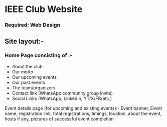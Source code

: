 # IEEE Club Website

### Required: Web Design

## Site layout:-
### Home Page consisting of :-
  - About the club
  - Our motto
  - Our upcoming events
  - Our past events
  - The team/organizers
  - Contact link (WhatsApp community group invite)
  - Social Links (WhatsApp, LinkedIn, YT/X/FB/etc.)

Event details page (for upcoming and existing events):-
Event banner, Event name, registration link, total registrations, timings, location, about the event, hosts if any, pictures of successful event completion
